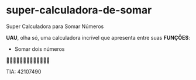# super-calculadora-de-somar
Super Calculadora para Somar Números

<b>UAU</b>, olha só, uma calculadora incrível que apresenta entre suas <b>FUNÇÕES</b>:
- Somar dois números

🤯🤯🤯🤯🤯🤯🤯🤯🤯🤯🤯🤯🤯

TIA: 42107490
